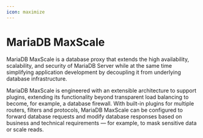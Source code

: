 ```yaml
---
icon: maximize
---
```


# MariaDB MaxScale

MariaDB MaxScale is a database proxy that extends the high availability, scalability, and security of MariaDB Server while at the same time simplifying application development by decoupling it from underlying database infrastructure.

MariaDB MaxScale is engineered with an extensible architecture to support plugins, extending its functionality beyond transparent load balancing to become, for example, a database firewall. With built-in plugins for multiple routers, filters and protocols, MariaDB MaxScale can be configured to forward database requests and modify database responses based on business and technical requirements — for example, to mask sensitive data or scale reads.
